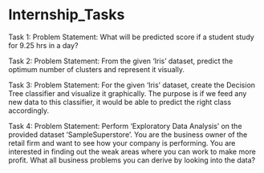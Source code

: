 # Internship_Tasks
Task 1:
Problem Statement:
What will be predicted score if a student study for 9.25 hrs in a
day?

Task 2:
Problem Statement:
From the given ‘Iris’ dataset, predict the optimum number of
clusters and represent it visually.


Task 3:
Problem Statement:
For the given ‘Iris’ dataset, create the Decision Tree classifier and
visualize it graphically. The purpose is if we feed any new data to this
classifier, it would be able to predict the right class accordingly.

Task 4:
Problem Statement:
Perform ‘Exploratory Data Analysis’ on the provided dataset
‘SampleSuperstore’.
You are the business owner of the retail firm and want to see
how your company is performing. You are interested in finding
out the weak areas where you can work to make more profit.
What all business problems you can derive by looking into the
data?
